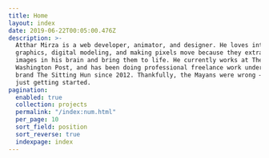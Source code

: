 ```yaml
---
title: Home
layout: index
date: 2019-06-22T00:05:00.476Z
description: >-
  Atthar Mirza is a web developer, animator, and designer. He loves interactive
  graphics, digital modeling, and making pixels move because they extract the
  images in his brain and bring them to life. He currently works at The
  Washington Post, and has been doing professional freelance work under the
  brand The Sitting Hun since 2012. Thankfully, the Mayans were wrong – he was
  just getting started.
pagination:
  enabled: true
  collection: projects
  permalink: "/index:num.html"
  per_page: 10
  sort_field: position
  sort_reverse: true
  indexpage: index
---
```

